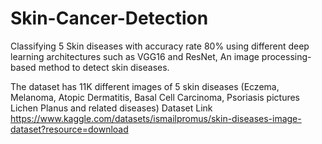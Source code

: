 # Skin-Cancer-Detection

Classifying 5 Skin diseases with accuracy rate 80% using different deep learning architectures such as VGG16 and ResNet, An image processing-based method to detect skin diseases.


The dataset has 11K different images of 5 skin diseases (Eczema, Melanoma, Atopic Dermatitis, Basal Cell Carcinoma, Psoriasis pictures Lichen Planus and related diseases)
Dataset Link
https://www.kaggle.com/datasets/ismailpromus/skin-diseases-image-dataset?resource=download
